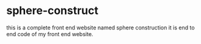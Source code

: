 # sphere-construct
this is a complete front end website named sphere construction it is end to end code of my front end website.
